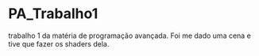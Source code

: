 # PA_Trabalho1
trabalho 1 da matéria de programação avançada. Foi me dado uma cena e tive que fazer os shaders dela.
